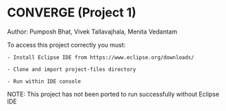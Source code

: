 # CONVERGE (Project 1)
Author: Pumposh Bhat, Vivek Tallavajhala, Menita Vedantam

To access this project correctly you must:

    - Install Eclipse IDE from https://www.eclipse.org/downloads/
    
    - Clone and import project-files directory
    
    - Run within IDE console
    
NOTE: This project has not been ported to run successfully without Eclipse IDE
